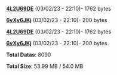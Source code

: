 [**4L2U69DE**](/data/4L2U69DE.txt) (03/02/23 - 22:10)- 1762 bytes

[**6vXy6JKj**](/data/6vXy6JKj.txt) (03/02/23 - 22:10)- 200 bytes

[**4L2U69DE**](/data/4L2U69DE.txt) (03/02/23 - 22:10)- 1762 bytes

[**6vXy6JKj**](/data/6vXy6JKj.txt) (03/02/23 - 22:10)- 200 bytes

**Total Datas**: 8090

**Total Size**: 53.99 MB / 54.0 MB